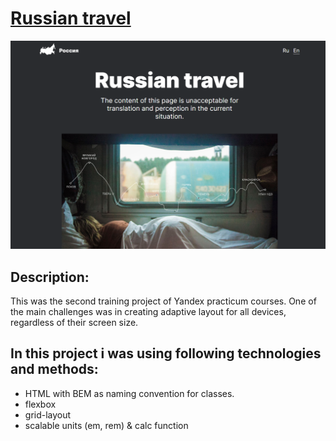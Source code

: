 # [Russian travel](https://podogas.github.io/russian-travel/)
![russian travel priject oreview](russian-travel_preview.png)
## Description:
This was the second training project of Yandex practicum courses.
One of the main challenges was in creating adaptive layout for all devices, regardless of their screen size.
## In this project i was using following technologies and methods:
* HTML with BEM as naming convention for classes.
* flexbox
* grid-layout
* scalable units (em, rem) & calc function

  
